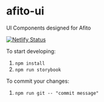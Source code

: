 # afito-ui

UI Components designed for Afito

[![Netlify Status](https://api.netlify.com/api/v1/badges/d8cb7201-32c0-4ec3-a8a3-3eceeae52b80/deploy-status)](https://app.netlify.com/sites/hopeful-swartz-759886/deploys)

To start developing:

1. `npm install`
2. `npm run storybook`

To commit your changes:

1. `npm run git -- "commit message"`
